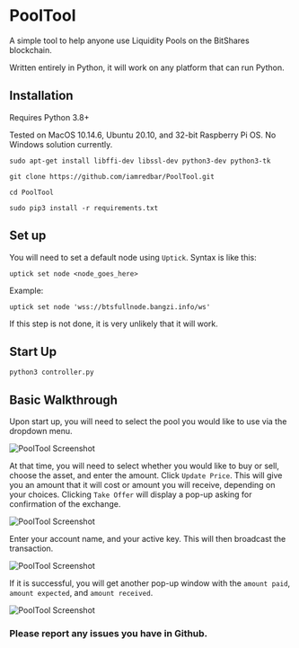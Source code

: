 # PoolTool
A simple tool to help anyone use Liquidity Pools on the BitShares blockchain.

Written entirely in Python, it will work on any platform that can run Python.

## Installation
Requires Python 3.8+

Tested on MacOS 10.14.6, Ubuntu 20.10, and 32-bit Raspberry Pi OS. No Windows solution currently.

```sudo apt-get install libffi-dev libssl-dev python3-dev python3-tk```

```git clone https://github.com/iamredbar/PoolTool.git```

```cd PoolTool```

```sudo pip3 install -r requirements.txt```

## Set up

You will need to set a default node using `Uptick`. Syntax is like this:

```uptick set node <node_goes_here>```

Example:

```uptick set node 'wss://btsfullnode.bangzi.info/ws'```

If this step is not done, it is very unlikely that it will work.

## Start Up

```python3 controller.py```

## Basic Walkthrough

Upon start up, you will need to select the pool you would like to use via the dropdown menu.

![PoolTool Screenshot](https://i.ibb.co/6Z2gSZq/Screen-Shot-2020-10-23-at-9-38-55-PM.png)

At that time, you will need to select whether you would like to buy or sell, choose the asset, and enter the amount. Click `Update Price`. This will give you an amount that it will cost or amount you will receive, depending on your choices. Clicking `Take Offer` will display a pop-up asking for confirmation of the exchange.

![PoolTool Screenshot](https://i.ibb.co/25drNXh/Screen-Shot-2020-10-23-at-9-39-31-PM.png)

Enter your account name, and your active key. This will then broadcast the transaction.

![PoolTool Screenshot](https://i.ibb.co/BqXb1n7/Screen-Shot-2020-10-23-at-9-40-00-PM.png)

If it is successful, you will get another pop-up window with the `amount paid`, `amount expected`, and `amount received`.

![PoolTool Screenshot](https://i.ibb.co/0FW3ddD/Screen-Shot-2020-10-23-at-9-40-42-PM.png)

### Please report any issues you have in Github. 
